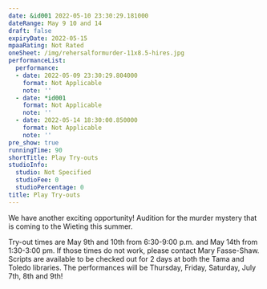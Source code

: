 ```yaml
---
date: &id001 2022-05-10 23:30:29.181000
dateRange: May 9 10 and 14
draft: false
expiryDate: 2022-05-15
mpaaRating: Not Rated
oneSheet: /img/rehersalformurder-11x8.5-hires.jpg
performanceList:
  performance:
  - date: 2022-05-09 23:30:29.804000
    format: Not Applicable
    note: ''
  - date: *id001
    format: Not Applicable
    note: ''
  - date: 2022-05-14 18:30:00.850000
    format: Not Applicable
    note: ''
pre_show: true
runningTime: 90
shortTitle: Play Try-outs
studioInfo:
  studio: Not Specified
  studioFee: 0
  studioPercentage: 0
title: Play Try-outs
---
```


We have another exciting opportunity! Audition for the murder mystery that is coming to the Wieting this summer.

Try-out times are May 9th and 10th from 6:30-9:00 p.m. and May 14th from 1:30-3:00 pm.  If those times do not work, please contact Mary Fasse-Shaw. Scripts are available to be checked out for 2 days at both the Tama and Toledo libraries. The performances will be Thursday, Friday, Saturday, July 7th, 8th and 9th!